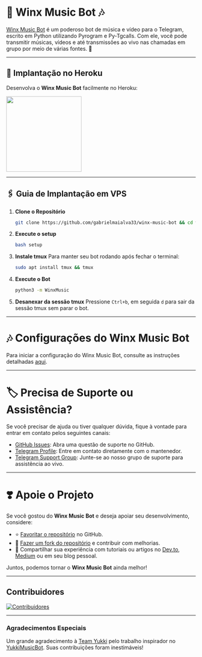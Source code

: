 # 🎵 **Winx Music Bot** 🎶

[Winx Music Bot](https://github.com/gabrielmaialva33/winx-music-bot) é um poderoso bot de música e vídeo para o Telegram, escrito em Python utilizando Pyrogram e Py-Tgcalls. Com ele, você pode transmitir músicas, vídeos e até transmissões ao vivo nas chamadas em grupo por meio de várias fontes. 🚀

---

## 🚀 Implantação no Heroku

Desenvolva o **Winx Music Bot** facilmente no Heroku:

<a href="https://dashboard.heroku.com/new?template=https://github.com/gabrielmaialva33/winx-music-bot"><img src="https://img.shields.io/badge/Deploy%20To%20Heroku-red?style=for-the-badge&logo=heroku" width="200"/></a>

---
## 🖇️ Guia de Implantação em VPS

1. **Clone o Repositório**
   ```bash
   git clone https://github.com/gabrielmaialva33/winx-music-bot && cd winx-music-bot
   ```

2. **Execute o setup**
   ```bash
   bash setup
   ```

3. **Instale tmux**
   Para manter seu bot rodando após fechar o terminal:
   ```bash
   sudo apt install tmux && tmux
   ```

4. **Execute o Bot**
   ```bash
   python3 -m WinxMusic
   ```

5.  **Desanexar da sessão tmux**
   Pressione `Ctrl+b`, em seguida `d` para sair da sessão tmux sem parar o bot.

___

# 🎶 Configurações do Winx Music Bot

Para iniciar a configuração do Winx Music Bot, consulte as instruções detalhadas [aqui](https://github.com/gabrielmaialva33/winx-music-bot/blob/master/config/README.pt.md).

---

# 🏷 Precisa de Suporte ou Assistência?

Se você precisar de ajuda ou tiver qualquer dúvida, fique à vontade para entrar em contato pelos seguintes canais:

- [GitHub Issues](https://github.com/gabrielmaialva33/winx-music-bot/issues/new?assignees=&labels=question&title=support%3A+&body=%23+Support+Question): Abra uma questão de suporte no GitHub.
- [Telegram Profile](https://t.me/mrootx): Entre em contato diretamente com o mantenedor.
- [Telegram Support Group](https://t.me/winxmusicsupport): Junte-se ao nosso grupo de suporte para assistência ao vivo.

---

# ❣️ Apoie o Projeto

Se você gostou do **Winx Music Bot** e deseja apoiar seu desenvolvimento, considere:

- ⭐ [Favoritar o repositório](https://github.com/gabrielmaialva33/winx-music-bot) no GitHub.
- 🍴 [Fazer um fork do repositório](https://github.com/gabrielmaialva33/winx-music-bot) e contribuir com melhorias.
- 📝 Compartilhar sua experiência com tutoriais ou artigos no [Dev.to](https://dev.to/), [Medium](https://medium.com/) ou em seu blog pessoal.

Juntos, podemos tornar o **Winx Music Bot** ainda melhor!

---

## Contribuidores

[![Contribuidores](https://contrib.nn.ci/api?repo=gabrielmaialva33/winx-music-bot&radius=100)](https://github.com/gabrielmaialva33/winx-music-bot/graphs/contributors)

---

### Agradecimentos Especiais

Um grande agradecimento à [Team Yukki](https://github.com/TeamYukki) pelo trabalho inspirador no [YukkiMusicBot](https://github.com/TeamYukki/YukkiMusicBot). Suas contribuições foram inestimáveis!